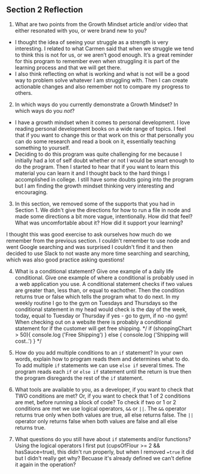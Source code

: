 ## Section 2 Reflection

1. What are two points from the Growth Mindset article and/or video that either resonated with you, or were brand new to you?

* I thought the idea of seeing your struggle as a strength is very interesting. I related to what Carmen said that when we struggle we tend to think this is not for us, or we aren’t good enough. It’s a great reminder for this program to remember even when struggling it is part of the learning process and that we will get there. 
* I also think reflecting on what is working and what is not will be a good way to problem solve whatever I am struggling with. Then I can create actionable changes and also remember not to compare my progress to others. 

2. In which ways do you currently demonstrate a Growth Mindset? In which ways do you _not_?

* I have a growth mindset when it comes to personal development. I love reading personal development books on a wide range of topics. I feel that if you want to change this or that work on this or that personally you can do some research and read a book on it, essentially teaching something to yourself. 
* Deciding to do this program was quite challenging for me because I initially had a lot of self doubt whether or not I would be smart enough to do the program. Then I started to hear that if you want to learn this material you can learn it and I thought back to the hard things I accomplished in college. I still have some doubts going into the program but I am finding the growth mindset thinking very interesting and encouraging.

3. In this section, we removed some of the supports that you had in Section 1. We didn't give the directions for how to run a file in node and made some directions a bit more vague, intentionally. How did that feel? What was uncomfortable about it? How did it support your learning?

I thought this was good exercise to ask ourselves how much do we remember from the previous section. I couldn't remember to use node and went Google searching and was surprised I couldn't find it and then decided to use Slack to not waste any more time searching and searching, which was also good practice asking questions!

4. What is a conditional statement? Give one example of a daily life conditional. Give one example of where a conditional is probably used in a web application you use.
A conditional statement checks if two values are greater than, less than, or equal to eachother. Then the condition returns true or false which tells the program what to do next. In my weekly routine I go to the gym on Tuesdays and Thursdays so the conditional statement in my head would check is the day of the week, today, equal to Tuesday or Thursday if yes - go to gym, if no -no gym! When checking out on a website there is probably a conditional statement for if the customer will get free shipping.
*/
if (shoppingChart > 50){
  console.log ('Free Shipping')
} else {
  console.log ('Shipping will cost..')
}
*/
5. How do you add multiple conditions to an `if` statement? In your own words, explain how to program reads them and determines what to do.
To add multiple `if` statements we can use `else if` several times. The program reads each `if` or `else if` statement until the return is true then the program disregards the rest of the `if` statement. 

6. What tools are available to you, as a developer, if you want to check that TWO conditions are met? Or, if you want to check that 1 of 2 conditions are met, before running a block of code?
To check if two or 1 or 2 conditions are met we use logical operators, `&&` or `||`. The `&&` operator returns true only when both values are true, all else returns false. The `||` operator only returns false when both values are false and all else returns true.

7. What questions do you still have about `if` statements and/or functions?
Using the logical operators I first put (cupsOfFlour >= 2 && hasSauce=true), this didn't run properly, but when I removed `=true` it did but I didn't really get why? Becuase it's already defined we can't define it again in the operation?
